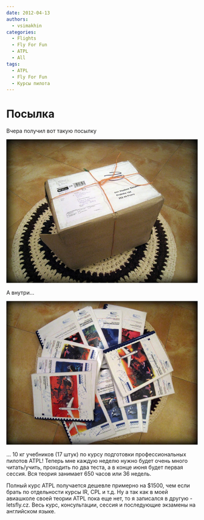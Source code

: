 ```yaml
---
date: 2012-04-13
authors:
  - vsimakhin
categories:
  - Flights
  - Fly For Fun
  - ATPL
  - All
tags:
  - ATPL
  - Fly For Fun
  - Курсы пилота
---
```


# Посылка

Вчера получил вот такую посылку

![](IMG_1691.jpg)

А внутри…
<!-- more -->

![](IMG_1694.jpg)

... 10 кг учебников (17 штук) по курсу подготовки профессиональных пилотов ATPL! Теперь мне каждую неделю нужно будет очень много читать/учить, проходить по два теста, а в конце июня будет первая сессия. Вся теория занимает 650 часов или 36 недель.

Полный курс ATPL получается дешевле примерно на $1500, чем если брать по отдельности курсы IR, CPL и т.д. Ну а так как в моей авиашколе своей теории ATPL пока еще нет, то я записался в другую - letsfly.cz. Весь курс, консультации, сессия и последующие экзамены на английском языке.